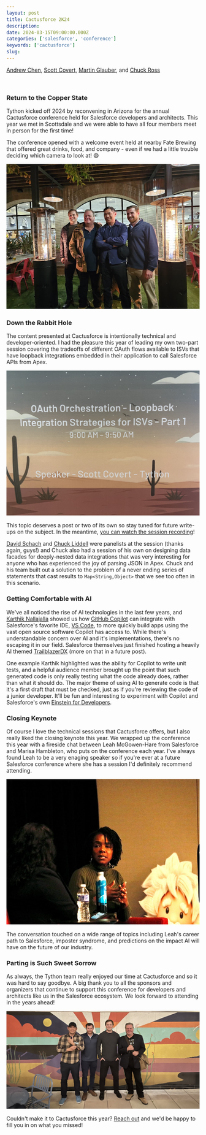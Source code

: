 ```yaml
---
layout: post
title: Cactusforce 2K24
description:
date: 2024-03-15T09:00:00.000Z
categories: ['salesforce', 'conference']
keywords: ['cactusforce']
slug:
---
```


[Andrew Chen](https://www.linkedin.com/in/ndrewr/), [Scott Covert](https://www.linkedin.com/in/scottbcovert/), [Martin Glauber](https://www.linkedin.com/in/martin-glauber-583b143a/), and [Chuck Ross](https://www.linkedin.com/in/chivalry/)

<br/>

### Return to the Copper State

Tython kicked off 2024 by reconvening in Arizona for the annual Cactusforce conference held for Salesforce developers and architects. This year we met in Scottsdale and we were able to have all four members meet in person for the first time!

The conference opened with a welcome event held at nearby Fate Brewing that offered great drinks, food, and company - even if we had a little trouble deciding which camera to look at! :smile:

![Welcome Event Team Photo](/images/2024-03-15-cactusforce-2k24-welcome-event-team-photo.jpeg)

### Down the Rabbit Hole

The content presented at Cactusforce is intentionally technical and developer-oriented. I had the pleasure this year of leading my own two-part session covering the tradeoffs of different OAuth flows available to ISVs that have loopback integrations embedded in their application to call Salesforce APIs from Apex.

![OAuth Orchestration](/images/2024-03-15-cactusforce-2k24-presentation.jpg)

This topic deserves a post or two of its own so stay tuned for future write-ups on the subject. In the meantime, [you can watch the session recording](https://vimeo.com/showcase/10948502/video/914579193)!

[David Schach](https://www.linkedin.com/in/davidschach/) and [Chuck Liddell](https://www.linkedin.com/in/chuckliddell/) were panelists at the session (thanks again, guys!) and Chuck also had a session of his own on designing data facades for deeply-nested data integrations that was very interesting for anyone who has experienced the joy of parsing JSON in Apex. Chuck and his team built out a solution to the problem of a never ending series of statements that cast results to `Map<String,Object>` that we see too often in this scenario.

### Getting Comfortable with AI

We've all noticed the rise of AI technologies in the last few years, and [Karthik Nallajalla](https://www.linkedin.com/in/karthik-nallajalla-9200087/) showed us how [GitHub Copilot](https://github.com/features/copilot/) can integrate with Salesforce's favorite IDE, [VS Code](https://code.visualstudio.com), to more quickly build apps using the vast open source software Copilot has access to. While there's understandable concern over AI and it's implementations, there's no escaping it in our field. Salesforce themselves just finished hosting a heavily AI themed [TrailblazerDX](https://www.salesforce.com/trailblazerdx/) (more on that in a future post).

One example Karthik highlighted was the ability for Copilot to write unit tests, and a helpful audience member brought up the point that such generated code is only really testing what the code already does, rather than what it should do. The major theme of using AI to generate code is that it's a first draft that must be checked, just as if you're reviewing the code of a junior developer. It'll be fun and interesting to experiment with Copilot and Salesforce's own [Einstein for Developers](https://developer.salesforce.com/tools/vscode/en/einstein/einstein-overview).

### Closing Keynote

Of course I love the technical sessions that Cactusforce offers, but I also really liked the closing keynote this year. We wrapped up the conference this year with a fireside chat between Leah McGowen-Hare from Salesforce and Marisa Hambleton, who puts on the conference each year. I've always found Leah to be a very enaging speaker so if you're ever at a future Salesforce conference where she has a session I'd definitely recommend attending.

![Closing Keynote](/images/2024-03-15-cactusforce-2k24-closing-keynote.jpeg)

The conversation touched on a wide range of topics including Leah's career path to Salesforce, imposter syndrome, and predictions on the impact AI will have on the future of our industry.

### Parting is Such Sweet Sorrow

As always, the Tython team really enjoyed our time at Cactusforce and so it was hard to say goodbye. A big thank you to all the sponsors and organizers that continue to support this conference for developers and architects like us in the Salesforce ecosystem. We look forward to attending in the years ahead!

![Team Photo - Mural](/images/2024-03-15-cactusforce-2k24-mural-team-photo.jpg)

Couldn't make it to Cactusforce this year? [Reach out](mailto:support@tython.co) and we'd be happy to fill you in on what you missed!